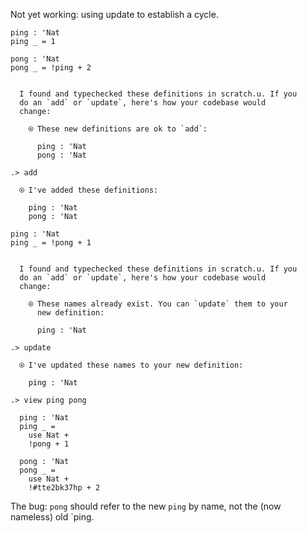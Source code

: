 Not yet working: using update to establish a cycle.

```unison
ping : 'Nat
ping _ = 1

pong : 'Nat
pong _ = !ping + 2
```

```ucm

  I found and typechecked these definitions in scratch.u. If you
  do an `add` or `update`, here's how your codebase would
  change:
  
    ⍟ These new definitions are ok to `add`:
    
      ping : 'Nat
      pong : 'Nat

```
```ucm
.> add

  ⍟ I've added these definitions:
  
    ping : 'Nat
    pong : 'Nat

```
```unison
ping : 'Nat
ping _ = !pong + 1
```

```ucm

  I found and typechecked these definitions in scratch.u. If you
  do an `add` or `update`, here's how your codebase would
  change:
  
    ⍟ These names already exist. You can `update` them to your
      new definition:
    
      ping : 'Nat

```
```ucm
.> update

  ⍟ I've updated these names to your new definition:
  
    ping : 'Nat

.> view ping pong

  ping : 'Nat
  ping _ =
    use Nat +
    !pong + 1
  
  pong : 'Nat
  pong _ =
    use Nat +
    !#tte2bk37hp + 2

```
The bug: `pong` should refer to the new `ping` by name, not the (now nameless) old `ping.
